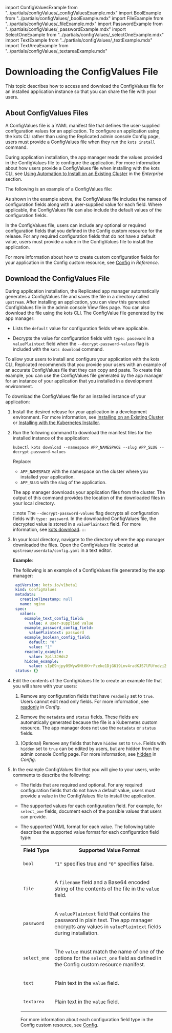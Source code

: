 import ConfigValuesExample from "../partials/configValues/_configValuesExample.mdx"
import BoolExample from "../partials/configValues/_boolExample.mdx"
import FileExample from "../partials/configValues/_fileExample.mdx"
import PasswordExample from "../partials/configValues/_passwordExample.mdx"
import SelectOneExample from "../partials/configValues/_selectOneExample.mdx"
import TextExample from "../partials/configValues/_textExample.mdx"
import TextAreaExample from "../partials/configValues/_textareaExample.mdx"

# Downloading the ConfigValues File

This topic describes how to access and download the ConfigValues file for an installed application instance so that you can share the file with your users.

## About ConfigValues Files

A ConfigValues file is a YAML manifest file that defines the user-supplied configuration values for an application. To configure an application using the kots CLI rather than using the Replicated admin console Config page, users must provide a ConfigValues file when they run the `kots install` command.

During application installation, the app manager reads the values provided in the ConfigValues file to configure the application. For more information about how users provide a ConfigValues file when installing with the kots CLI, see [Using Automation to Install on an Existing Cluster](/enterprise/installing-existing-cluster-automation) in the _Enterprise_ section.

The following is an example of a ConfigValues file:

<ConfigValuesExample/>

As shown in the example above, the ConfigValues file includes the names of configuration fields along with a user-supplied value for each field. Where applicable, the ConfigValues file can also include the default values of the configuration fields.

In the ConfigValues file, users can include any optional or required configuration fields that you defined in the Config custom resource for the release. For any required configuration fields that do not have a default value, users must provide a value in the ConfigValues file to install the application.

For more information about how to create custom configuration fields for your application in the Config custom resource, see [Config](/reference/custom-resource-config) in _Reference_.

## Download the ConfigValues File

During application installation, the Replicated app manager automatically generates a ConfigValues file and saves the file in a directory called `upstream`. After installing an application, you can view this generated ConfigValues file in the admin console View files page. You can also download the file using the kots CLI. The ConfigValue file generated by the app manager:
   * Lists the `default` value for configuration fields where applicable.

   * Decrypts the value for configuration fields with `type: password` in a `valuePlaintext` field when the `--decrypt-password-values` flag is included with the `kots download` command.

To allow your users to install and configure your application with the kots CLI, Replicated recommends that you provide your users with an example of an accurate ConfigValues file that they can copy and paste. To create this example, you can use the ConfigValues file generated by the app manager for an instance of your application that you installed in a development environment.

To download the ConfigValues file for an installed instance of your application:

1. Install the desired release for your application in a development environment. For more information, see [Installing on an Existing Cluster](/enterprise/installing-existing-cluster) or [Installing with the Kubernetes Installer](/enterprise/installing-embedded-cluster).

1. Run the following command to download the manifest files for the installed instance of the application:

    ```
    kubectl kots download --namespace APP_NAMESPACE --slug APP_SLUG --decrypt-password-values
    ```
    Replace:
    * `APP_NAMESPACE` with the namespace on the cluster where you installed your application.
    * `APP_SLUG` with the slug of the application.

    The app manager downloads your application files from the cluster. The output of this command provides the location of the downloaded files in your local directory.

    :::note
    The `--decrypt-password-values` flag decrypts all configuration fields with `type: password`. In the downloaded ConfigValues file, the decrypted value is stored in a `valuePlaintext` field. For more information, see [kots download](/reference/kots-cli-download).
    :::

1. In your local directory, navigate to the directory where the app manager downloaded the files. Open the ConfigValues file located at `upstream/userdata/config.yaml` in a text editor.

   **Example**:

   The following is an example of a ConfigValues file generated by the app manager:

   ```yaml
    apiVersion: kots.io/v1beta1
    kind: ConfigValues
    metadata:
      creationTimestamp: null
      name: nginx
    spec:
      values:
        example_text_config_field:
          value: A user-supplied value
        example_password_config_field:
          valuePlaintext: password
        example_boolean_config_field:
          default: "0"
          value: "1"
        readonly_example:
          value: Xp1l3JHds2
        hidden_example:
          value: sIpE9njpy0SWyw9Ht6K+rPzeke1DjG619Lnv4radKJS7lFUfmdzi2+MIJEj33k8PRyYM/eAGtes=    
    status: {}
   ```

1. Edit the contents of the ConfigValues file to create an example file that you will share with your users:

   1. Remove any configuration fields that have `readonly` set to `true`. Users cannot edit read only fields. For more information, see [readonly](/reference/custom-resource-config#readonly) in _Config_.

   1. Remove the `metadata` and `status` fields. These fields are automatically generated because the file is a Kubernetes custom resource. The app manager does not use the `metadata` or `status` fields.

   1. (Optional) Remove any fields that have `hidden` set to `true`. Fields with `hidden` set to `true` can be edited by users, but are hidden from the admin console Config page. For more information, see [hidden](/reference/custom-resource-config#hidden) in _Config_.

1. In the example ConfigValues file that you will give to your users, write comments to describe the following:

   * The fields that are required and optional. For any required configuration fields that do not have a default value, users must provide a value in the ConfigValues file to install the application.
   * The supported values for each configuration field. For example, for `select_one` fields, document each of the possible values that users can provide.
   * The supported YAML format for each value. The following table describes the supported value format for each configuration field type:

     <table>
       <tr>
         <th>Field Type</th>
         <th>Supported Value Format</th>
       </tr>
       <tr>
         <td><code>bool</code></td>
         <td>
           <p><code>"1"</code> specifies true and <code>"0"</code> specifies false.</p>
           <BoolExample/>
         </td>
       </tr>
       <tr>
         <td><code>file</code></td>
         <td>
           <p>A <code>filename</code> field and a Base64 encoded string of the contents of the file in the <code>value</code> field.</p>
           <FileExample/>
         </td>
       </tr>
       <tr>
         <td><code>password</code></td>
         <td>
           <p>A <code>valuePlaintext</code> field that contains the password in plain text. The app manager encrypts any values in <code>valuePlaintext</code> fields during installation.</p>
           <PasswordExample/>
         </td>
       </tr>
       <tr>
         <td><code>select_one</code></td>
         <td>
            <p>The <code>value</code> must match the name of one of the options for the <code>select_one</code> field as defined in the Config custom resource manifest.</p>
            <SelectOneExample/>
         </td>
       </tr>
       <tr>
         <td><code>text</code></td>
         <td>
           <p>Plain text in the <code>value</code> field.</p>
           <TextExample/>
         </td>
       </tr>
       <tr>
         <td><code>textarea</code></td>
         <td>
           <p>Plain text in the <code>value</code> field.</p>
           <TextAreaExample/>
         </td>
       </tr>
     </table>

     For more information about each configuration field type in the Config custom resource, see [Config](/reference/custom-resource-config).
